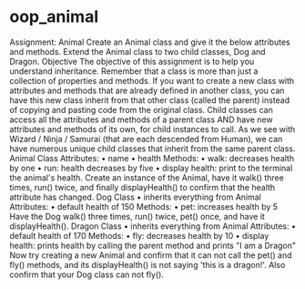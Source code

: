 # oop_animal
Assignment: Animal Create an Animal class and give it the below attributes and methods. Extend the Animal class to two child classes, Dog and Dragon.  Objective The objective of this assignment is to help you understand inheritance. Remember that a class is more than just a collection of properties and methods. If you want to create a new class with attributes and methods that are already defined in another class, you can have this new class inherit from that other class (called the parent) instead of copying and pasting code from the original class. Child classes can access all the attributes and methods of a parent class AND have new attributes and methods of its own, for child instances to call. As we see with Wizard / Ninja / Samurai (that are each descended from Human), we can have numerous unique child classes that inherit from the same parent class.  Animal Class Attributes:  • name  • health  Methods:  • walk: decreases health by one  • run: health decreases by five  • display health: print to the terminal the animal's health.  Create an instance of the Animal, have it walk() three times, run() twice, and finally displayHealth() to confirm that the health attribute has changed.  Dog Class • inherits everything from Animal  Attributes:  • default health of 150  Methods:  • pet: increases health by 5  Have the Dog walk() three times, run() twice, pet() once, and have it displayHealth().  Dragon Class • inherits everything from Animal  Attributes:  • default health of 170  Methods:  • fly: decreases health by 10  • display health: prints health by calling the parent method and prints "I am a Dragon"  Now try creating a new Animal and confirm that it can not call the pet() and fly() methods, and its displayHealth() is not saying 'this is a dragon!'. Also confirm that your Dog class can not fly().
